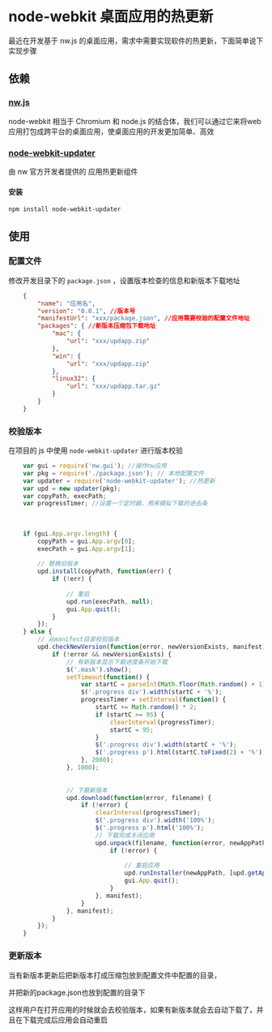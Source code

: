 # node-webkit 桌面应用的热更新

最近在开发基于 nw.js 的桌面应用，需求中需要实现软件的热更新，下面简单说下实现步骤

## 依赖

### [nw.js](https://nwjs.io/)

node-webkit 相当于 Chromium 和 node.js 的结合体，我们可以通过它来将web应用打包成跨平台的桌面应用，使桌面应用的开发更加简单、高效

### [node-webkit-updater](https://github.com/edjafarov/node-webkit-updater)

由 nw 官方开发者提供的 应用热更新组件

#### 安装

`npm install node-webkit-updater`

## 使用

### 配置文件

修改开发目录下的 `package.json` ，设置版本检查的信息和新版本下载地址

```json
    {
        "name": "应用名",
        "version": "0.0.1", //版本号
        "manifestUrl": "xxx/package.json", //应用需要校验的配置文件地址
        "packages": { //新版本压缩包下载地址
            "mac": {
                "url": "xxx/updapp.zip"
            },
            "win": {
                "url": "xxx/updapp.zip"
            },
            "linux32": {
                "url": "xxx/updapp.tar.gz"
            }
        }
    }
```

### 校验版本

在项目的 js 中使用 `node-webkit-updater` 进行版本校验

```javascript
    var gui = require('nw.gui'); //操作nw应用
    var pkg = require('./package.json'); // 本地配置文件
    var updater = require('node-webkit-updater'); //热更新
    var upd = new updater(pkg);
    var copyPath, execPath;
    var progressTimer; //设置一个定时器，用来模拟下载的进去条
    
    
    
    if (gui.App.argv.length) {
        copyPath = gui.App.argv[0];
        execPath = gui.App.argv[1];
    
        // 替换旧版本
        upd.install(copyPath, function(err) {
            if (!err) {
    
                // 重启
                upd.run(execPath, null);
                gui.App.quit();
            }
        });
    } else {
        // 从manifest目录校验版本
        upd.checkNewVersion(function(error, newVersionExists, manifest) {
            if (!error && newVersionExists) {
                // 有新版本显示下载进度条开始下载
                $('.mask').show();
                setTimeout(function() {
                    var startC = parseInt(Math.floor(Math.random() + 1) * 3);
                    $('.progress div').width(startC + '%');
                    progressTimer = setInterval(function() {
                        startC += Math.random() * 2;
                        if (startC >= 95) {
                            clearInterval(progressTimer);
                            startC = 95;
                        }
                        $('.progress div').width(startC + '%');
                        $('.progress p').html(startC.toFixed(2) + '%');
                    }, 2000);
                }, 1000);
    
    
                // 下载新版本
                upd.download(function(error, filename) {
                    if (!error) {
                        clearInterval(progressTimer);
                        $('.progress div').width('100%');
                        $('.progress p').html('100%');
                        // 下载完成关闭应用
                        upd.unpack(filename, function(error, newAppPath) {
                            if (!error) {
    
                                // 重启应用
                                upd.runInstaller(newAppPath, [upd.getAppPath(), upd.getAppExec()], {});
                                gui.App.quit();
                            }
                        }, manifest);
                    }
                }, manifest);
            }
        });
    }
```

### 更新版本

当有新版本更新后把新版本打成压缩包放到配置文件中配置的目录，

并把新的package.json也放到配置的目录下

这样用户在打开应用的时候就会去校验版本，如果有新版本就会去自动下载了，并且在下载完成后应用会自动重启

